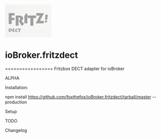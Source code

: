 ![Logo](admin/fritzdect_logo.png)
# ioBroker.fritzdect
=================
Fritzbox DECT adapter for ioBroker

ALPHA 

Installation:

npm install https://github.com/foxthefox/ioBroker.fritzdect/tarball/master --production

Setup

TODO

Changelog
